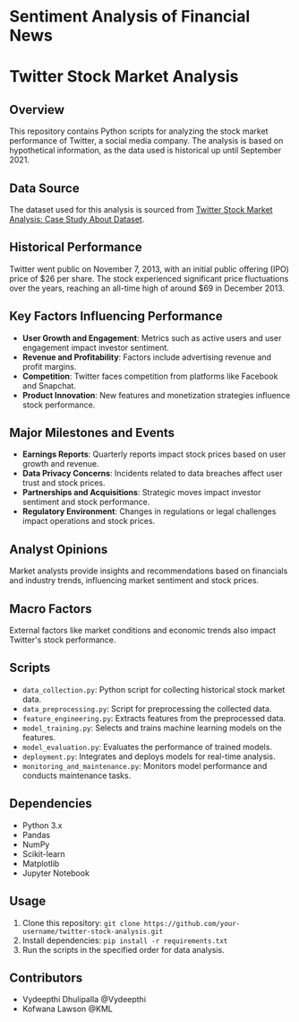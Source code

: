 # Sentiment Analysis of Financial News
# Twitter Stock Market Analysis

## Overview 

This repository contains Python scripts for analyzing the stock market performance of Twitter, a social media company. The analysis is based on hypothetical information, as the data used is historical up until September 2021.

## Data Source

The dataset used for this analysis is sourced from [Twitter Stock Market Analysis: Case Study About Dataset](https://statso.io/twitter-stock-market-analysis-case-study/).

## Historical Performance

Twitter went public on November 7, 2013, with an initial public offering (IPO) price of $26 per share. The stock experienced significant price fluctuations over the years, reaching an all-time high of around $69 in December 2013.

## Key Factors Influencing Performance

- **User Growth and Engagement**: Metrics such as active users and user engagement impact investor sentiment.
- **Revenue and Profitability**: Factors include advertising revenue and profit margins.
- **Competition**: Twitter faces competition from platforms like Facebook and Snapchat.
- **Product Innovation**: New features and monetization strategies influence stock performance.

## Major Milestones and Events

- **Earnings Reports**: Quarterly reports impact stock prices based on user growth and revenue.
- **Data Privacy Concerns**: Incidents related to data breaches affect user trust and stock prices.
- **Partnerships and Acquisitions**: Strategic moves impact investor sentiment and stock performance.
- **Regulatory Environment**: Changes in regulations or legal challenges impact operations and stock prices.

## Analyst Opinions

Market analysts provide insights and recommendations based on financials and industry trends, influencing market sentiment and stock prices.

## Macro Factors

External factors like market conditions and economic trends also impact Twitter's stock performance.

## Scripts

- `data_collection.py`: Python script for collecting historical stock market data.
- `data_preprocessing.py`: Script for preprocessing the collected data.
- `feature_engineering.py`: Extracts features from the preprocessed data.
- `model_training.py`: Selects and trains machine learning models on the features.
- `model_evaluation.py`: Evaluates the performance of trained models.
- `deployment.py`: Integrates and deploys models for real-time analysis.
- `monitoring_and_maintenance.py`: Monitors model performance and conducts maintenance tasks.

## Dependencies

- Python 3.x
- Pandas
- NumPy
- Scikit-learn
- Matplotlib
- Jupyter Notebook

## Usage

1. Clone this repository: `git clone https://github.com/your-username/twitter-stock-analysis.git`
2. Install dependencies: `pip install -r requirements.txt`
3. Run the scripts in the specified order for data analysis.

## Contributors

- Vydeepthi Dhulipalla @Vydeepthi 
- Kofwana Lawson @KML 

